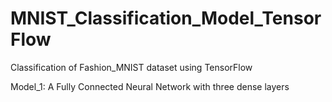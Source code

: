 # MNIST_Classification_Model_TensorFlow
Classification of Fashion_MNIST dataset using TensorFlow 

Model_1: A Fully Connected Neural Network with three dense layers
